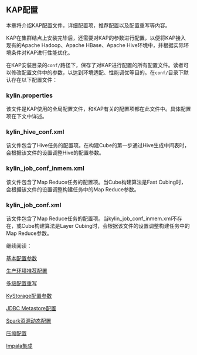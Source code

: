 ## KAP配置

本章将介绍KAP配置文件，详细配置项，推荐配置以及配置重写等内容。

KAP在集群结点上安装完毕后，还需要对KAP的参数进行配置，以便将KAP接入现有的Apache Hadoop、Apache HBase、Apache Hive环境中，并根据实际环境条件对KAP进行性能优化。

在KAP安装目录的`conf/`路径下，保存了对KAP进行配置的所有配置文件。读者可以修改配置文件中的参数，以达到环境适配、性能调优等目的。在`conf/`目录下默认存在以下配置文件：

### kylin.properties

该文件是KAP使用的全局配置文件，和KAP有关的配置项都在此文件中。具体配置项在下文中详述。

### kylin\_hive\_conf.xml

该文件包含了Hive任务的配置项。在构建Cube的第一步通过Hive生成中间表时，会根据该文件的设置调整Hive的配置参数。

### kylin\_job\_conf\_inmem.xml

该文件包含了Map Reduce任务的配置项。当Cube构建算法是Fast Cubing时，会根据该文件的设置调整构建任务中的Map Reduce参数。

### kylin\_job\_conf.xml

该文件包含了Map Reduce任务的配置项。当kylin\_job\_conf\_inmem.xml不存在，或Cube构建算法是Layer Cubing时，会根据该文件的设置调整构建任务中的Map Reduce参数。



继续阅读：

[基本配置参数](basic_settings.cn.md)

[生产环境推荐配置](recommend_settings.cn.md)

[多级配置重写](config_override.cn.md)

[KyStorage配置参数](kystorage_settings.cn.md)

[JDBC Metastore配置](metadata_jdbc.cn.md)

[Spark资源动态配置](spark_dynamic_allocation.cn.md)

[压缩配置](compression_settings.cn.md)

[Impala集成](impala.cn.md)